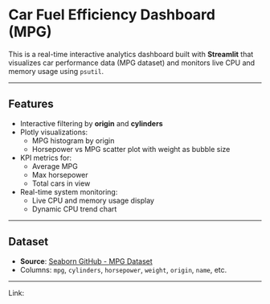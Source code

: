 # Car Fuel Efficiency Dashboard (MPG)

This is a real-time interactive analytics dashboard built with **Streamlit** that visualizes car performance data (MPG dataset) and monitors live CPU and memory usage using `psutil`.

---

## Features

- Interactive filtering by **origin** and **cylinders**
- Plotly visualizations:
  - MPG histogram by origin
  - Horsepower vs MPG scatter plot with weight as bubble size
- KPI metrics for:
  - Average MPG
  - Max horsepower
  - Total cars in view
- Real-time system monitoring:
  - Live CPU and memory usage display
  - Dynamic CPU trend chart

---

## Dataset

- **Source**: [Seaborn GitHub - MPG Dataset](https://raw.githubusercontent.com/mwaskom/seaborn-data/master/mpg.csv)
- Columns: `mpg`, `cylinders`, `horsepower`, `weight`, `origin`, `name`, etc.

---

Link: 
